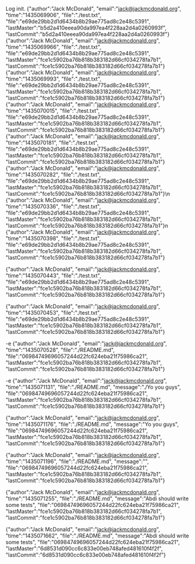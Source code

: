 Log init.
{"author":"Jack McDonald", "email":"jack@jackmcdonald.org", "time":"1435069906", "file":"./test.txt", "file":"e69de29bb2d1d6434b8b29ae775ad8c2e48c5391", "lastMaster":"b5d2a410eeea90da997ea4f228aa2d4a0260993f", "lastCommit":"b5d2a410eeea90da997ea4f228aa2d4a0260993f"}
{"author":"Jack McDonald", "email":"jack@jackmcdonald.org", "time":"1435069966", "file":"./test.txt", "file":"e69de29bb2d1d6434b8b29ae775ad8c2e48c5391", "lastMaster":"fce1c5902ba76b818b383182d66cf034278fa7b1", "lastCommit":"fce1c5902ba76b818b383182d66cf034278fa7b1"}
{"author":"Jack McDonald", "email":"jack@jackmcdonald.org", "time":"1435069993", "file":"./test.txt", "file":"e69de29bb2d1d6434b8b29ae775ad8c2e48c5391", "lastMaster":"fce1c5902ba76b818b383182d66cf034278fa7b1", "lastCommit":"fce1c5902ba76b818b383182d66cf034278fa7b1"}
{"author":"Jack McDonald", "email":"jack@jackmcdonald.org", "time":"1435070015", "file":"./test.txt", "file":"e69de29bb2d1d6434b8b29ae775ad8c2e48c5391", "lastMaster":"fce1c5902ba76b818b383182d66cf034278fa7b1", "lastCommit":"fce1c5902ba76b818b383182d66cf034278fa7b1"}
{"author":"Jack McDonald", "email":"jack@jackmcdonald.org", "time":"1435070181", "file":"./test.txt", "file":"e69de29bb2d1d6434b8b29ae775ad8c2e48c5391", "lastMaster":"fce1c5902ba76b818b383182d66cf034278fa7b1", "lastCommit":"fce1c5902ba76b818b383182d66cf034278fa7b1"}
{"author":"Jack McDonald", "email":"jack@jackmcdonald.org", "time":"1435070282", "file":"./test.txt", "file":"e69de29bb2d1d6434b8b29ae775ad8c2e48c5391", "lastMaster":"fce1c5902ba76b818b383182d66cf034278fa7b1", "lastCommit":"fce1c5902ba76b818b383182d66cf034278fa7b1"}\n
{"author":"Jack McDonald", "email":"jack@jackmcdonald.org", "time":"1435070336", "file":"./test.txt", "file":"e69de29bb2d1d6434b8b29ae775ad8c2e48c5391", "lastMaster":"fce1c5902ba76b818b383182d66cf034278fa7b1", "lastCommit":"fce1c5902ba76b818b383182d66cf034278fa7b1"}n
{"author":"Jack McDonald", "email":"jack@jackmcdonald.org", "time":"1435070398", "file":"./test.txt", "file":"e69de29bb2d1d6434b8b29ae775ad8c2e48c5391", "lastMaster":"fce1c5902ba76b818b383182d66cf034278fa7b1", "lastCommit":"fce1c5902ba76b818b383182d66cf034278fa7b1"}

{"author":"Jack McDonald", "email":"jack@jackmcdonald.org", "time":"1435070443", "file":"./test.txt", "file":"e69de29bb2d1d6434b8b29ae775ad8c2e48c5391", "lastMaster":"fce1c5902ba76b818b383182d66cf034278fa7b1", "lastCommit":"fce1c5902ba76b818b383182d66cf034278fa7b1"}

{"author":"Jack McDonald", "email":"jack@jackmcdonald.org", "time":"1435070453", "file":"./test.txt", "file":"e69de29bb2d1d6434b8b29ae775ad8c2e48c5391", "lastMaster":"fce1c5902ba76b818b383182d66cf034278fa7b1", "lastCommit":"fce1c5902ba76b818b383182d66cf034278fa7b1"}

-e {"author":"Jack McDonald", "email":"jack@jackmcdonald.org", "time":"1435070528", "file":"./README.md", "file":"06984749696057244d22fc624eba21f75986ca21", "lastMaster":"fce1c5902ba76b818b383182d66cf034278fa7b1", "lastCommit":"fce1c5902ba76b818b383182d66cf034278fa7b1"}

-e {"author":"Jack McDonald", "email":"jack@jackmcdonald.org", "time":"1435071131", "file":"./README.md", "message":"./Yo you guys", "file":"06984749696057244d22fc624eba21f75986ca21", "lastMaster":"fce1c5902ba76b818b383182d66cf034278fa7b1", "lastCommit":"fce1c5902ba76b818b383182d66cf034278fa7b1"}

{"author":"Jack McDonald", "email":"jack@jackmcdonald.org", "time":"1435071176", "file":"./README.md", "message":"Yo you guys", "file":"06984749696057244d22fc624eba21f75986ca21", "lastMaster":"fce1c5902ba76b818b383182d66cf034278fa7b1", "lastCommit":"fce1c5902ba76b818b383182d66cf034278fa7b1"}

{"author":"Jack McDonald", "email":"jack@jackmcdonald.org", "time":"1435071196", "file":"./README.md", "message":"", "file":"06984749696057244d22fc624eba21f75986ca21", "lastMaster":"fce1c5902ba76b818b383182d66cf034278fa7b1", "lastCommit":"fce1c5902ba76b818b383182d66cf034278fa7b1"}

{"author":"Jack McDonald", "email":"jack@jackmcdonald.org", "time":"1435071255", "file":"./README.md", "message":"Abdi should write some tests", "file":"06984749696057244d22fc624eba21f75986ca21", "lastMaster":"fce1c5902ba76b818b383182d66cf034278fa7b1", "lastCommit":"fce1c5902ba76b818b383182d66cf034278fa7b1"}

{"author":"Jack McDonald", "email":"jack@jackmcdonald.org", "time":"1435071662", "file":"./README.md", "message":"Abdi should write some tests", "file":"06984749696057244d22fc624eba21f75986ca21", "lastMaster":"6d8531d090cc6c833e00eb748afed481610f4f2f", "lastCommit":"6d8531d090cc6c833e00eb748afed481610f4f2f"} 

